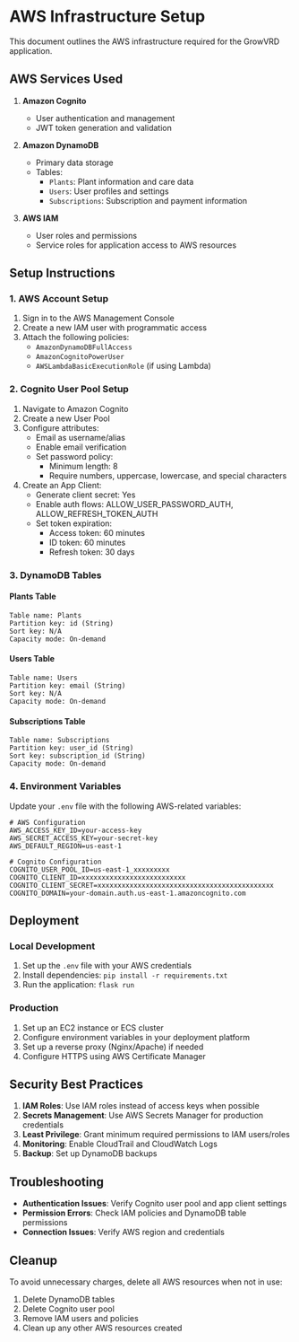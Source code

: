# AWS Infrastructure Setup

This document outlines the AWS infrastructure required for the GrowVRD application.

## AWS Services Used

1. **Amazon Cognito**
   - User authentication and management
   - JWT token generation and validation

2. **Amazon DynamoDB**
   - Primary data storage
   - Tables:
     - `Plants`: Plant information and care data
     - `Users`: User profiles and settings
     - `Subscriptions`: Subscription and payment information

3. **AWS IAM**
   - User roles and permissions
   - Service roles for application access to AWS resources

## Setup Instructions

### 1. AWS Account Setup

1. Sign in to the AWS Management Console
2. Create a new IAM user with programmatic access
3. Attach the following policies:
   - `AmazonDynamoDBFullAccess`
   - `AmazonCognitoPowerUser`
   - `AWSLambdaBasicExecutionRole` (if using Lambda)

### 2. Cognito User Pool Setup

1. Navigate to Amazon Cognito
2. Create a new User Pool
3. Configure attributes:
   - Email as username/alias
   - Enable email verification
   - Set password policy:
     - Minimum length: 8
     - Require numbers, uppercase, lowercase, and special characters
4. Create an App Client:
   - Generate client secret: Yes
   - Enable auth flows: ALLOW_USER_PASSWORD_AUTH, ALLOW_REFRESH_TOKEN_AUTH
   - Set token expiration:
     - Access token: 60 minutes
     - ID token: 60 minutes
     - Refresh token: 30 days

### 3. DynamoDB Tables

#### Plants Table
```
Table name: Plants
Partition key: id (String)
Sort key: N/A
Capacity mode: On-demand
```

#### Users Table
```
Table name: Users
Partition key: email (String)
Sort key: N/A
Capacity mode: On-demand
```

#### Subscriptions Table
```
Table name: Subscriptions
Partition key: user_id (String)
Sort key: subscription_id (String)
Capacity mode: On-demand
```

### 4. Environment Variables

Update your `.env` file with the following AWS-related variables:

```
# AWS Configuration
AWS_ACCESS_KEY_ID=your-access-key
AWS_SECRET_ACCESS_KEY=your-secret-key
AWS_DEFAULT_REGION=us-east-1

# Cognito Configuration
COGNITO_USER_POOL_ID=us-east-1_xxxxxxxxx
COGNITO_CLIENT_ID=xxxxxxxxxxxxxxxxxxxxxxxxxx
COGNITO_CLIENT_SECRET=xxxxxxxxxxxxxxxxxxxxxxxxxxxxxxxxxxxxxxxxxxxx
COGNITO_DOMAIN=your-domain.auth.us-east-1.amazoncognito.com
```

## Deployment

### Local Development
1. Set up the `.env` file with your AWS credentials
2. Install dependencies: `pip install -r requirements.txt`
3. Run the application: `flask run`

### Production
1. Set up an EC2 instance or ECS cluster
2. Configure environment variables in your deployment platform
3. Set up a reverse proxy (Nginx/Apache) if needed
4. Configure HTTPS using AWS Certificate Manager

## Security Best Practices

1. **IAM Roles**: Use IAM roles instead of access keys when possible
2. **Secrets Management**: Use AWS Secrets Manager for production credentials
3. **Least Privilege**: Grant minimum required permissions to IAM users/roles
4. **Monitoring**: Enable CloudTrail and CloudWatch Logs
5. **Backup**: Set up DynamoDB backups

## Troubleshooting

- **Authentication Issues**: Verify Cognito user pool and app client settings
- **Permission Errors**: Check IAM policies and DynamoDB table permissions
- **Connection Issues**: Verify AWS region and credentials

## Cleanup

To avoid unnecessary charges, delete all AWS resources when not in use:
1. Delete DynamoDB tables
2. Delete Cognito user pool
3. Remove IAM users and policies
4. Clean up any other AWS resources created
